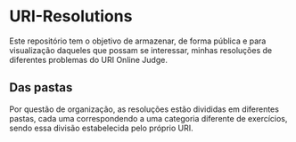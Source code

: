 # URI-Resolutions
Este repositório tem o objetivo de armazenar, de forma pública e para visualização daqueles que possam se interessar, minhas resoluções de diferentes problemas do URI Online Judge.

## Das pastas
Por questão de organização, as resoluções estão divididas em diferentes pastas, cada uma correspondendo a uma categoria diferente de exercícios, sendo essa divisão estabelecida pelo próprio URI.